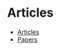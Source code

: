 # Articles

* [Articles](https://github.com/nealav/things-i-like/blob/master/articles.md)
* [Papers](https://github.com/nealav/things-i-like/blob/master/papers.md)
